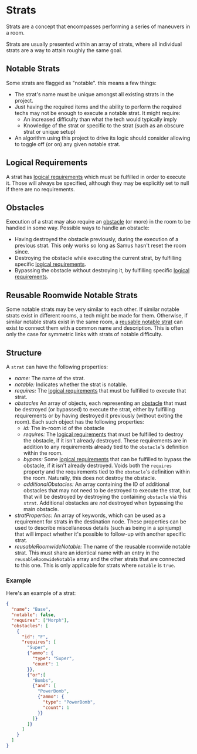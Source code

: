 # Strats
Strats are a concept that encompasses performing a series of maneuvers in a room.

Strats are usually presented within an array of strats, where all individual strats are a way to attain roughly the same goal.

## Notable Strats

Some strats are flagged as "notable". this means a few things:
  * The strat's name must be unique amongst all existing strats in the project.
  * Just having the required items and the ability to perform the required techs may not be enough to execute a notable strat. It might require:
    * An increased difficulty than what the tech would typically imply
    * Knowledge of the strat or specific to the strat (such as an obscure strat or unique setup)
  * An algorithm using this project to drive its logic should consider allowing to toggle off (or on) any given notable strat.

## Logical Requirements

A strat has [logical requirements](logicalRequirements.md) which must be fulfilled in order to execute it. Those will always be specified, although they may be explicitly set to null if there are no requirements.

## Obstacles

Execution of a strat may also require an [obstacle](region/region-readme.md#obstacles) (or more) in the room to be handled in some way. Possible ways to handle an obstacle:
 * Having destroyed the obstacle previously, during the execution of a previous strat. This only works so long as Samus hasn't reset the room since.
 * Destroying the obstacle while executing the current strat, by fulfilling specific [logical requirements](logicalRequirements.md).
 * Bypassing the obstacle without destroying it, by fulfilling specific [logical requirements](logicalRequirements.md).

## Reusable Roomwide Notable Strats

Some notable strats may be very similar to each other. If similar notable strats exist in different rooms, a tech might be made for them. Otherwise, if similar notable strats exist in the same room, a [reusable notable strat](region/region-readme.md#reusable) can exist to connect them with a common name and description. This is often only the case for symmetric links with strats of notable difficulty. 

## Structure

A `strat` can have the following properties:
  * _name:_ The name of the strat.
  * _notable:_ Indicates whether the strat is notable.
  * _requires:_ The [logical requirements](logicalRequirements.md) that must be fulfilled to execute that strat.
  * _obstacles_ An array of objects, each representing an [obstacle](region/region-readme.md#obstacles) that must be destroyed (or bypassed) to execute the strat, either by fulfilling requirements or by having destroyed it previously (without exiting the room). Each such object has the following properties:
    * _id:_ The in-room id of the obstacle
    * _requires:_ The [logical requirements](logicalRequirements.md) that must be fulfilled to destroy the obstacle, if it isn't already destroyed. These requirements are in addition to any requirements already tied to the `obstacle`'s definition within the room.
    * _bypass:_ Some [logical requirements](logicalRequirements.md) that can be fulfilled to bypass the obstacle, if it isn't already destroyed. Voids both the `requires` property and the requirements tied to the `obstacle`'s definition within the room. Naturally, this does not destroy the obstacle.
    * _additionalObstacles:_ An array containing the ID of additional obstacles that may not need to be destroyed to execute the strat, but that will be destroyed by destroying the containing `obstacle` via this `strat`. Additional obstacles are _not_ destroyed when bypassing the main obstacle.
  * _stratProperties:_ An array of keywords, which can be used as a requirement for strats in the destination node. These properties can be used to describe miscellaneous details (such as being in a spinjump) that will impact whether it's possible to follow-up with another specific strat.
  * _reusableRoomwideNotable:_ The name of the reusable roomwide notable strat. This must share an identical name with an entry in the `reusableRoomwideNotable` array and the other strats that are connected to this one. This is only applicable for strats where `notable` is `true`.

### Example

Here's an example of a strat:

```json
{
  "name": "Base",
  "notable": false,
  "requires": ["Morph"],
  "obstacles": [
    {
      "id": "F",
      "requires": [
        "Super",
        {"ammo": {
          "type": "Super",
          "count": 1
        }},
        {"or":[
          "Bombs",
          {"and": [
            "PowerBomb",
            {"ammo": {
              "type": "PowerBomb",
              "count": 1
            }}
          ]}
        ]}
      ]
    }
  ]
}
```
